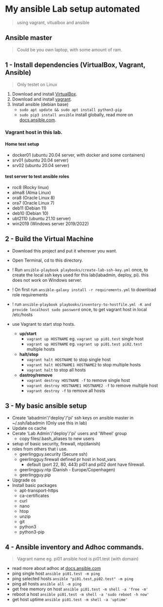 # My ansible Lab setup automated
>using vagrant, vitualbox and ansible

## Ansible master
> Could be you own laptop, with some amount of ram. 

## 1 - Install dependencies (VirtualBox, Vagrant, Ansible)
> Only testet on Linux
1. Download and install [VirtualBox](https://www.virtualbox.org/wiki/Downloads).
2. Download and install [vagrant](https://www.vagrantup.com/downloads).
3. Install ansible (debian base)
   - `sudo apt update && sudo apt install python3-pip`
   - `sudo pip3 install ansible` install globally, read more on [docs.ansible.com](https://docs.ansible.com/ansible/latest/installation_guide/intro_installation.html).


### Vagrant host in this lab.
#### Home test setup 
* docker01 (ubuntu 20.04 server, with docker and some containers)
* srv01 (ubuntu 20.04 server)
* srv02 (ubuntu 20.04 server)
#### test server to test ansible roles
* roc8 (Rocky linux)
* alma8 (Alma Linux)
* ora8 (Oracle Linux 8)
* ora7 (Oracle Linux 7)
* deb11 (Debian 11)
* deb10 (Debian 10)
* ubt2110 (ubuntu 21.10 server)
* win2019 (Windows server 2019/2022)

## 2 - Build the Virtual Machine
* Download this project and put it wherever you want.
* Open Terminal, cd to this directory.
* ! Run `ansible-playbook playbooks/create-lab-ssh-key.yml` once, to create the local ssh keys used for this lab(labadmin, deploy, pi). 
this does not work on Windows server. 
* ! On first run `ansible-galaxy install -r requirements.yml` to download role requirements
* ! run `ansible-playbook playbooks/inventory-to-hostfile.yml -K and provide localhost sudo password` once, to get vagrant host in local /etc/hosts 

* use Vagrant to start stop hosts.
  * **up/start**
    * `vagrant up HOSTNAME` eg. `vagrant up pi01.test` single host
    * `vagrant up HOSTNAME` eg. `vagrant up pi01.test pi02.test` multiple hosts
  * **halt/stop**
    * `vagrant halt HOSTNAME` to stop single host
    * `vagrant halt HOSTNAME1 HOSTNAME2` to stop multiple hosts
    * `vagrant halt` to stop all hosts
  * **dastroy/remove**
    * `vagrant destroy HOSTNAME -f` to remove single host
    * `vagrant destroy HOSTNAME1 HOSTNAME2 -f` to remove multiple host
    * `vagrant destroy -f` to remove all hosts

## 3 - My basic ansible setup 
* Create 'labadmin'/'deploy'/'pi' ssh keys on ansible master in ~/.ssh/labadmin (Only use this in lab)
* Update os cache
* Cerate 'Lab Admin'/'deploy'/'pi' users and 'Wheel' group
  - copy files/.bash_aliases to new users 
* setup of basic security, firewall, ntp(danish)
* roles from others that i use. 
  - geerlingguy.security (Secure ssh)
  - geerlingguy.firewall defined pr host in host_vars
    - default (port 22, 80, 443) pi01 and pi02 dont have filrewall. 
  - geerlingguy.ntp (Danish - Europe/Copenhagen)
  - geerlingguy.pip
* Upgrade os
* Install basic packages 
  - apt-transport-https
  - ca-certificates
  - curl
  - nano
  - htop
  - unzip
  - git
  - python3
  - python3-pip

## 4 - Ansible inventory and Adhoc commands.
> Vagrant name eg. pi01 ansible host is pi01.test (with domain)
* read more about adhoc at [docs.ansible.com](https://docs.ansible.com/ansible/latest/user_guide/intro_adhoc.html)
* ping single host `ansible pi01.test -m ping`
* ping selected hosts `ansible "pi01.test,pi02.test" -m ping `
* ping all hosts `ansible all -m ping`
* get free memory on host `ansible pi01.test -m shell -a 'free -m'`
* reboot a host `ansible pi01.test -m shell -a 'sudo reboot -h now'`
* get host uptime `ansible pi01.test -m shell -a 'uptime'`









